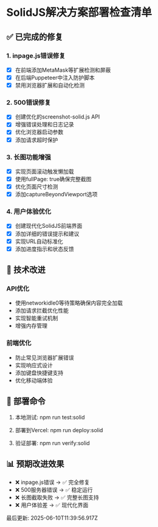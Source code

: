 
# SolidJS解决方案部署检查清单

## ✅ 已完成的修复

### 1. inpage.js错误修复
- [x] 在前端添加MetaMask等扩展检测和屏蔽
- [x] 在后端Puppeteer中注入防护脚本
- [x] 禁用浏览器扩展和自动化检测

### 2. 500错误修复
- [x] 创建优化的screenshot-solid.js API
- [x] 增强错误处理和日志记录
- [x] 优化浏览器启动参数
- [x] 添加请求超时保护

### 3. 长图功能增强
- [x] 实现页面滚动触发懒加载
- [x] 使用fullPage: true确保完整截图
- [x] 优化页面尺寸检测
- [x] 添加captureBeyondViewport选项

### 4. 用户体验优化
- [x] 创建现代化SolidJS前端界面
- [x] 添加详细的错误提示和建议
- [x] 实现URL自动标准化
- [x] 添加进度指示和状态反馈

## 🔧 技术改进

### API优化
- 使用networkidle0等待策略确保内容完全加载
- 添加请求拦截优化性能
- 实现智能重试机制
- 增强内存管理

### 前端优化
- 防止常见浏览器扩展错误
- 实现响应式设计
- 添加键盘快捷键支持
- 优化移动端体验

## 🚀 部署命令

1. 本地测试:
   npm run test:solid

2. 部署到Vercel:
   npm run deploy:solid

3. 验证部署:
   npm run verify:solid

## 📊 预期改进效果

- ❌ inpage.js错误 → ✅ 完全修复
- ❌ 500服务器错误 → ✅ 稳定运行
- ❌ 长图截取失败 → ✅ 完整长图支持
- ❌ 用户体验差 → ✅ 现代化界面

最后更新: 2025-06-10T11:39:56.917Z
